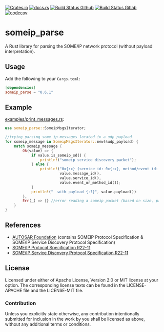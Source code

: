 [![Crates.io](https://img.shields.io/crates/v/someip_parse.svg)](https://crates.io/crates/someip_parse)
[![docs.rs](https://docs.rs/someip_parse/badge.svg)](https://docs.rs/someip_parse)
[![Build Status Github](https://github.com/JulianSchmid/someip-parse-rs/actions/workflows/main.yml/badge.svg?branch=master)](https://github.com/JulianSchmid/someip-parse-rs/actions/workflows/main.yml)
[![Build Status Gitlab](https://gitlab.com/julian.schmid/someip-parse-rs/badges/master/pipeline.svg)](https://gitlab.com/julian.schmid/someip-parse-rs/-/commits/master)
[![codecov](https://codecov.io/gh/JulianSchmid/someip-parse-rs/branch/master/graph/badge.svg?token=lNRvasaaiJ)](https://codecov.io/gh/JulianSchmid/someip-parse-rs)

# someip_parse

A Rust library for parsing the SOME/IP network protocol (without payload interpretation).

## Usage

Add the following to your `Cargo.toml`:

```toml
[dependencies]
someip_parse = "0.6.1"
```

## Example
[examples/print_messages.rs](examples/print_messages.rs):
```rust
use someip_parse::SomeipMsgsIterator;

//trying parsing some ip messages located in a udp payload
for someip_message in SomeipMsgsIterator::new(&udp_payload) {
    match someip_message {
        Ok(value) => {
            if value.is_someip_sd() {
                println!("someip service discovery packet");
            } else {
                println!("0x{:x} (service id: 0x{:x}, method/event id: 0x{:x})",
                         value.message_id(),
                         value.service_id(),
                         value.event_or_method_id());
            }
            println!("  with payload {:?}", value.payload())
        },
        Err(_) => {} //error reading a someip packet (based on size, protocol version value or message type value)
    }
}
```

## References
* [AUTOSAR Foundation](https://www.autosar.org/standards/foundation) \(contains SOMEIP Protocol Specification & SOME/IP Service Discovery Protocol Specification\)
* [SOME/IP Protocol Specification R22-11](https://www.autosar.org/fileadmin/standards/R22-11/FO/AUTOSAR_PRS_SOMEIPProtocol.pdf)
* [SOME/IP Service Discovery Protocol Specification R22-11](https://www.autosar.org/fileadmin/standards/R22-11/FO/AUTOSAR_PRS_SOMEIPServiceDiscoveryProtocol.pdf)

## License
Licensed under either of Apache License, Version 2.0 or MIT license at your option. The corresponding license texts can be found in the LICENSE-APACHE file and the LICENSE-MIT file.

### Contribution
Unless you explicitly state otherwise, any contribution intentionally submitted for inclusion in the work by you shall be licensed as above, without any additional terms or conditions.
